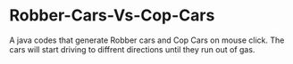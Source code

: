 # Robber-Cars-Vs-Cop-Cars

A java codes that generate Robber cars and Cop Cars on mouse click.
The cars will start driving to diffrent directions until they run out of gas.
